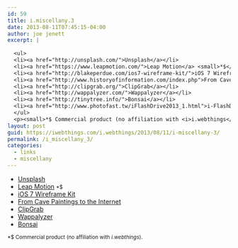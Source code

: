 ```yaml
---
id: 59
title: i.miscellany.3
date: 2013-08-11T07:45:15-04:00
author: joe jenett
excerpt: |
  
  <ul>
  <li><a href="http://unsplash.com/">Unsplash</a></li>
  <li><a href="https://www.leapmotion.com/">Leap Motion</a> <small>*$</small></li>
  <li><a href="http://blakeperdue.com/ios7-wireframe-kit/">iOS 7 Wireframe Kit</a></li>
  <li><a href="http://www.historyofinformation.com/index.php">From Cave Paintings to the Internet</a></li>
  <li><a href="http://clipgrab.org/">ClipGrab</a></li>
  <li><a href="http://wappalyzer.com/">Wappalyzer</a></li>
  <li><a href="http://tinytree.info/">Bonsai</a></li>
  <li><a href="http://www.photofast.tw/iFlashDrive2013_1.html">i-FlashDrive</a> <small>*$</small></li>
  </ul>
  <p><small>*$ Commercial product (no affiliation with <i>i.webthings</i>).</small></p>
layout: post
guid: https://iwebthings.com/i.webthings/2013/08/11/i-miscellany-3/
permalink: /i_miscellany_3/
categories:
  - links
  - miscellany
---
```

  * [Unsplash](http://unsplash.com/)
  * [Leap Motion](https://www.leapmotion.com/) <small>*$</small>
  * [iOS 7 Wireframe Kit](http://blakeperdue.com/ios7-wireframe-kit/)
  * [From Cave Paintings to the Internet](http://www.historyofinformation.com/index.php)
  * [ClipGrab](http://clipgrab.org/)
  * [Wappalyzer](http://wappalyzer.com/)
  * [Bonsai](http://tinytree.info/)

<small>*$ Commercial product (no affiliation with <i>i.webthings</i>).</small>